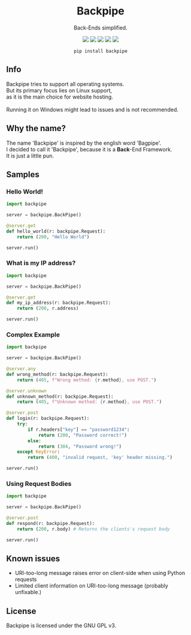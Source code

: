 <h1 align=center>Backpipe</h1>

<p align=center>Back-Ends simplified.</p>

<div align=center>
<img src="https://img.shields.io/pypi/v/backpipe?color=blue">
<img src='https://static.pepy.tech/badge/backpipe'>
<img src="https://img.shields.io/pypi/l/backpipe?color=yellow">
<img src="https://img.shields.io/github/repo-size/Simoso68/backpipe?color=green">
<img src="https://img.shields.io/badge/dynamic/json?url=https%3A%2F%2Fapi.github.com%2Frepos%2FSimoso68%2Fbackpipe%2Flanguages&query=Python&label=characters&color=green">

<br>
</div>

<div align=center><pre><code>pip install backpipe</code></pre></div>

## Info

Backpipe tries to support all operating systems. \
But its primary focus lies on Linux support, \
as it is the main choice for website hosting. \
\
Running it on Windows might lead to issues and is not recommended.

## Why the name?

The name 'Backpipe' is inspired by the english word 'Bagpipe'. \
I decided to call it 'Backpipe', because it is a **Back**-End Framework. \
It is just a little pun.

## Samples

### Hello World!

```python
import backpipe

server = backpipe.BackPipe()

@server.get
def hello_world(r: backpipe.Request):
    return (200, "Hello World")

server.run()
```

### What is my IP address?

```python
import backpipe

server = backpipe.BackPipe()

@server.get
def my_ip_address(r: backpipe.Request):
    return (200, r.address)

server.run()
```

### Complex Example

```python
import backpipe

server = backpipe.BackPipe()

@server.any
def wrong_method(r: backpipe.Request):
    return (405, f"Wrong method: {r.method}, use POST.")

@server.unknown
def unknown_method(r: backpipe.Request):
    return (405, f"Unknown method: {r.method}, use POST.")

@server.post
def login(r: backpipe.Request):
    try:
        if r.headers["key"] == "password1234":
            return (200, "Password correct!")
        else:
            return (304, "Password wrong!")
    except KeyError:
        return (400, "invalid request, 'key' header missing.")

server.run()
```

### Using Request Bodies

```python
import backpipe

server = backpipe.BackPipe()

@server.post
def respond(r: backpipe.Request):
    return (200, r.body) # Returns the clients's request body

server.run()
```

## Known issues

- URI-too-long message raises error on client-side when using Python requests
- Limited client information on URI-too-long message (probably unfixable.)

## License

Backpipe is licensed under the GNU GPL v3.